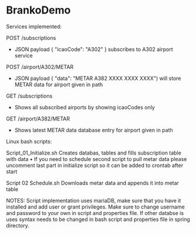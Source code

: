 # BrankoDemo

Services implemented:

POST /subscriptions

  * JSON payload { "icaoCode": "A302" } subscribes to A302 airport service

POST /airport/A302/METAR

  * JSON payload { "data": "METAR A382 XXXX XXXX XXXX") will store METAR data for airport given in path

GET /subscriptions

  * Shows all subscribed airports by showing icaoCodes only

GET /airport/A382/METAR

  * Shows latest METAR data database entry for airport given in path

Linux bash scripts:

Script_01_Initialize.sh
Creates databas, tables and fills subscription table with data • If you need to schedule second script to pull metar data please uncomment last part in initialize script so it can be added to crontab after start

Script 02 Schedule.sh
Downloads metar data and appends it into metar table

NOTES:
Script implementation uses mariaDB, make sure that you have it installed and add user or grant privileges. Make sure to change username and password to your own in script and properties file. If other databse is uses syntax needs to be changed in bash script and properties file in spring directory.
